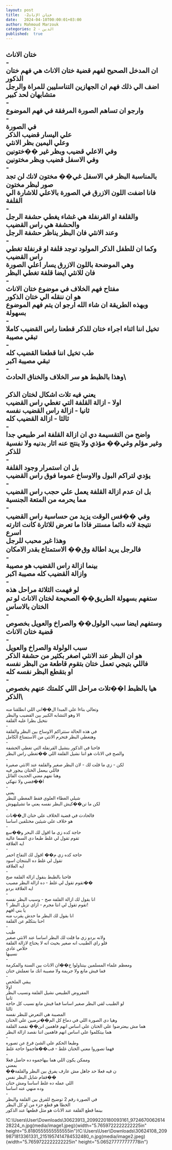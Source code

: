 ```yaml
---
layout: post
title:  -2ختان الإناث
date:   2024-04-10T00:00:01+03:00
author: Mahmoud Marzouk
categories: 2 - الدين
published:  true
---
```

ختان الاناث\
-\
ان المدخل الصحيح لفهم قضية ختان الاناث هي فهم ختان الذكور\
اضف الي ذلك فهم ان الجهازين التناسليين للمراة والرجل متشابهان لحد
كبير\
-\
وارجو ان تساهم الصورة المرفقة في فهم الموضوع\
-\
في الصورة\
علي اليسار قضيب الذكر\
وعلي اليمين بظر الانثي\
وفي الاعلي قضيب وبظر غير ��ختونين\
وفي الاسفل قضيب وبظر مختونين\
-\
بالمناسبة البظر في الاسفل غي�� مختون لانك لن تجد صور لبظر
مختون\
فانا اضفت اللون الازرق في الصورة بالاعلي للاشارة الي
القلفة\
-\
والقلفة او القرنفلة هي غشاء يغطي حشفة الرجل\
والحشفة هي راس القضيب\
وعند الانثي فان البظر يناظر حشفة الرجل\
-\
وكما ان للطفل الذكر المولود توجد قلفة او قرنفلة تغطي راس
القضيب\
وهي الموضحة باللون الازرق يسار اعلي الصورة\
فان للانثي ايضا قلفة تغطي البظر\
-\
مفتاح فهم الخلاف في موضوع ختان الاناث\
هو ان ننقله الي ختان الذكور\
وبهذه الطريقة ان شاء الله ارجو ان يتم فهم الموضوع بسهولة\
-\
تخيل اننا اثناء اجراء ختان للذكر قطعنا راس القضيب كاملا\
تبقي مصيبة\
-\
طب تخيل اننا قطعنا القضيب كله\
تبقي مصيبة اكبر\
-\
وهذا بالظبط هو سر الخلاف والخناق الحادث\
-

يعني فيه تلات اشكال لختان الذكر\
اولا - ازالة القلفة التي تغطي راس القضيب\
ثانيا - ازالة راس القضيب نفسه\
ثالثا - ازالة القضيب كله\
-\
واضح من التقسيمة دي ان ازالة القلفة امر طبيعي جدا\
وغير مؤلم وغي�� مؤذي ولا ينتج عنه اثار بدنيه ولا نفسية
للذكر\
-\
بل ان استمرار وجود القلفة\
يؤدي لتراكم البول والاوساخ عموما فوق راس القضيب\
-\
بل ان عدم ازالة القلفة يعمل علي حجب راس القضيب\
مما يحرمه من المتعة الجنسية\
-\
وفي ��فس الوقت يزيد من حساسية راس القضيب\
نتيجة لانه دائما مستتر فاذا ما تعرض للاثارة كانت اثارته
اسرع\
وهذا غير محبب للرجل\
فالرجل يريد اطالة وق�� الاستمتاع بقدر الامكان\
-\
بينما ازالة راس القضيب هو مصيبة\
وازالة القضيب كله مصيبة اكبر\
-\
لو فهمت الثلاثة مراحل هذه\
ستفهم بسهولة الطريق�� الصحيحة لختان الاناث لو تم الختان
بالاساس\
-\
وستفهم ايضا سبب الولول�� والصراخ والعويل بخصوص قضية ختان
الاناث\
-\
سبب الولولة والصراخ والعويل\
هو ان البظر عند الانثي اصغر بكثير من حشفة الذكر\
فاللي بتيجي تعمل ختان بتقوم قاطعة من البظر نفسه\
او بتقطع البظر نفسه كله\
-\
هيا بالظبط ا��تلات مراحل اللي كلمتك عنهم بخصوص الذكر\
-

وتعالي بناءا علي المبدا ال��اني اللي انطلقنا منه\
الا وهو التشابه الكبير بين القضيب والبظر\
نتخيل بظرا عليه القلفة\
-\
في هذه الحالة ستتراكم الاوساخ بين البظر والقلفة\
وهتغطي البظر فتحرم الانثي من الاستمتاع الكامل\
-\
فاحنا في الذكور بنشيل القرنفلة التي تغطي الحشفة\
والصح في الاناث هو اننا نشيل القلفة اللي ��تغطي راس البظر\
-\
لكن - زي ما قلت لك - لان البظر صغير والقلفة عند الانثي
صغيرة\
فاللي بيعمل الختان بيجور فيه\
وهنا نفهم معني الحديث القائل\
ا��فضي ولا تنهكي\
-\
يعني\
شيلي الغطاء العلوي فقط المغطي للبظر\
لكن ما تن��كيش البظر نفسه يعني ما تشيليهوش\
-\
فالحادث في قضية الخلاف علي ختان ال��ناث\
هو خلاف علي شيئين مختلفين اساسا\
-\
حاجة كده زي ما اقول لك البحر و��سع\
تقوم تقول لي غلط طبعا دي السما عالية\
ايه العلاقة\
-\
حاجة كده زي م�� اقول لك التفاح احمر\
تقول لي غلط ده البتنجان اسود\
ايه العلاقة\
-\
فاحنا بالظبط بنقول ازالة القلفة صح\
تقوم تقول لي غلط - ده ازالة البظر مصيب��\
ايه العلاقة بردو\
-\
انا بقول لك ازالة القلفة صح - وسيب البظر نفسه\
تقوم تقول لي انتا مجرم - ازاي تزيل البظر ؟!\
يا بني افهم\
انا بقول لك البظر ما حدش يقرب منه\
احنا بنتكلم عن القلفة\
-\
طيب\
ولانه بردو زي ما قلت لك البظر اساسا عند الانثي صغير\
فلو راي الطبيب انه صغير بحيث انه لا يحتاج لازالة القلفة\
خلاص عادي\
نسيبها\
-\
ومعظم علماء المسلمين بيتناولوا خ��ان الاناث بين السنة
والمكرمة\
فما فيش مانع ولا جريمة ولا مصيبة انك ما تعملش ختان\
-\
يبقي الملخص\
اولا\
المفروض الطبيعي نشيل القلفة ونسيب البظر\
ثانيا\
لو الطبيب لقي البظر صغير اساسا فما فيش مانع نسيب كل حاجة\
ثالثا\
المصيبة هي التعرض للبظر نفسه\
وهيا دي الصورة اللي في دماغ كل الم��ترضين علي الختان\
هما مش بيعترضوا علي الختان علي اساس انهم فاهمين انن�� نقصد
القلفة\
هما بيتكلموا علي اساس انهم فاهمين اننا نقصد ازالة البظر\
-\
وطبعا الحكم علي الشئ فرع عن تصوره\
فهما تصوروا معني الختان غلط - فب��هاجموا حاجة غلط\
-\
وممكن يكون اللي هما بيهاجموه ده حاصل فعلا\
بمعني\
��ن فيه فعلا حد جاهل مش عارف يفرق بين البظر والقلفة\
فقام شايل البظر نفس��\
اللي عمله ده غلط اساسا ومش ختان\
وده منهي عنه اساسا\
-\
في الصورة رقم 2 توضيح للفرق بين القلفة والبظر\
الخطا هو قطع جزء من او كل البظر\
بينما قطع القلفة عند الاناث هو مثل قطعها عند الذكور

!C:\\Users\\User\\Downloads\\30623913_2099220180093161_972467006261428224_n.jpg(media/image1.jpeg){width="5.7659722222222225in"
height="5.8180555555555555in"}!C:\\Users\\User\\Downloads\\30624108_2099871813361331_2151957414784532480_n.jpg(media/image2.jpeg){width="5.7659722222222225in"
height="5.065277777777778in"}
